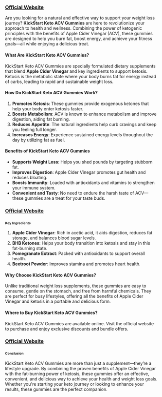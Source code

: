 <h3><a title="Green Street CBD Gummies USA Reviews, Offer and Price" href="https://www.cbfnl.com/sr32">Official Website</a></h3>
<p>Are you looking for a natural and effective way to support your weight loss journey?&nbsp;<strong>KickStart Keto ACV Gummies</strong>&nbsp;are here to revolutionize your approach to health and wellness. Combining the power of ketogenic principles with the benefits of Apple Cider Vinegar (ACV), these gummies are designed to help you burn fat, boost energy, and achieve your fitness goals&mdash;all while enjoying a delicious treat.</p>
<h4><strong>What Are KickStart Keto ACV Gummies?</strong></h4>
<p>KickStart Keto ACV Gummies are specially formulated dietary supplements that blend <strong>Apple Cider Vinegar</strong> and key ingredients to support ketosis. Ketosis is the metabolic state where your body burns fat for energy instead of carbs, leading to rapid and sustainable weight loss.</p>
<h4><strong>How Do KickStart Keto ACV Gummies Work?</strong></h4>
<ol>
<li><strong>Promotes Ketosis</strong>: These gummies provide exogenous ketones that help your body enter ketosis faster.</li>
<li><strong>Boosts Metabolism</strong>: ACV is known to enhance metabolism and improve digestion, aiding fat burning.</li>
<li><strong>Reduces Appetite</strong>: The natural ingredients help curb cravings and keep you feeling full longer.</li>
<li><strong>Increases Energy</strong>: Experience sustained energy levels throughout the day by utilizing fat as fuel.</li>
</ol>
<h4><strong>Benefits of KickStart Keto ACV Gummies</strong></h4>
<ul>
<li><strong>Supports Weight Loss</strong>: Helps you shed pounds by targeting stubborn fat.</li>
<li><strong>Improves Digestion</strong>: Apple Cider Vinegar promotes gut health and reduces bloating.</li>
<li><strong>Boosts Immunity</strong>: Loaded with antioxidants and vitamins to strengthen your immune system.</li>
<li><strong>Convenient and Tasty</strong>: No need to endure the harsh taste of ACV&mdash;these gummies are a treat for your taste buds.</li>
</ul>
<h3><a title="Green Street CBD Gummies USA Reviews, Offer and Price" href="https://www.cbfnl.com/sr32">Official Website</a></h3>
<h3><strong style="font-size: 11px;">Key Ingredients</strong></h3>
<ol>
<li><strong>Apple Cider Vinegar</strong>: Rich in acetic acid, it aids digestion, reduces fat storage, and balances blood sugar levels.</li>
<li><strong>BHB Ketones</strong>: Helps your body transition into ketosis and stay in this fat-burning state.</li>
<li><strong>Pomegranate Extract</strong>: Packed with antioxidants to support overall health.</li>
<li><strong>Beetroot Powder</strong>: Improves stamina and promotes heart health.</li>
</ol>
<h4><strong>Why Choose KickStart Keto ACV Gummies?</strong></h4>
<p>Unlike traditional weight loss supplements, these gummies are easy to consume, gentle on the stomach, and free from harmful chemicals. They are perfect for busy lifestyles, offering all the benefits of Apple Cider Vinegar and ketosis in a portable and delicious form.</p>
<h4><strong>Where to Buy KickStart Keto ACV Gummies?&nbsp;</strong></h4>
<p>KickStart Keto ACV Gummies are available online. Visit the official website to purchase and enjoy exclusive discounts and bundle offers.</p>
<h3><a title="Green Street CBD Gummies USA Reviews, Offer and Price" href="https://www.cbfnl.com/sr32">Official Website</a></h3>
<h3><strong style="font-size: 11px;">Conclusion</strong></h3>
<p>KickStart Keto ACV Gummies are more than just a supplement&mdash;they&rsquo;re a lifestyle upgrade. By combining the proven benefits of Apple Cider Vinegar with the fat-burning power of ketosis, these gummies offer an effective, convenient, and delicious way to achieve your health and weight loss goals. Whether you're starting your keto journey or looking to enhance your results, these gummies are the perfect companion.</p>
